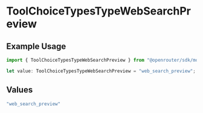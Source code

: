 # ToolChoiceTypesTypeWebSearchPreview

## Example Usage

```typescript
import { ToolChoiceTypesTypeWebSearchPreview } from "@openrouter/sdk/models";

let value: ToolChoiceTypesTypeWebSearchPreview = "web_search_preview";
```

## Values

```typescript
"web_search_preview"
```